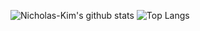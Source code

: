 ![Nicholas-Kim's github stats](https://github-readme-stats.vercel.app/api?username=Nicholas-Kim&count_private=true&show_icons=true) ![Top Langs](https://github-readme-stats.vercel.app/api/top-langs/?username=Nicholas-Kim&exclude_repo=Nicholas-Kim.github.io,minimal-mistakes&langs_count(10))

<!--
**Nicholas-Kim/Nicholas-Kim** is a ✨ _special_ ✨ repository because its `README.md` (this file) appears on your GitHub profile. &hide=javascript,html,SCSS

Here are some ideas to get you started:

- 🔭 I’m currently working on ...
- 🌱 I’m currently learning ...
- 👯 I’m looking to collaborate on ...
- 🤔 I’m looking for help with ...
- 💬 Ask me about ...
- 📫 How to reach me: ...
- 😄 Pronouns: ...
- ⚡ Fun fact: ...
-->
